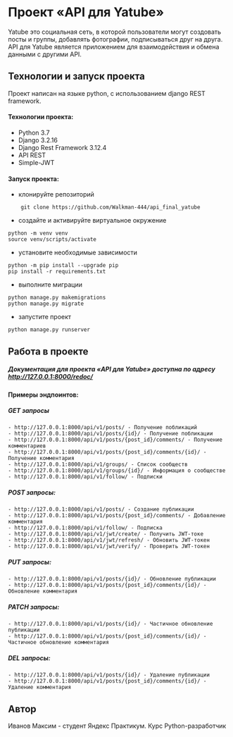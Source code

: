 # Проект «API для Yatube»
Yatube это социальная сеть, в которой пользователи могут создовать посты и группы, добавлять фотографии, подписываться друг на друга.
API для Yatube является приложением для взаимодействия и обмена данными с другими API.

## Технологии и запуск проекта
Проект написан на языке python, с использованием django REST framework.
#### Технологии проекта:
- Python 3.7
- Django 3.2.16
- Django Rest Framework 3.12.4
- API REST
- Simple-JWT
#### Запуск проекта:
- клонируйте репозиторий
```
    git clone https://github.com/Walkman-444/api_final_yatube
```
- создайте и активируйте виртуальное окружение
```
python -m venv venv
source venv/scripts/activate
```
- установите необходимые зависимости
```
python -m pip install --upgrade pip
pip install -r requirements.txt
```
- выполните миграции
```
python manage.py makemigrations
python manage.py migrate
```
- запустите проект
```
python manage.py runserver
```
## Работа в проекте
##### Документация для проекта «API для Yatube» доступна по адресу http://127.0.0.1:8000/redoc/
#### Примеры эндпоинтов:
##### GET запросы
```
- http://127.0.0.1:8000/api/v1/posts/ - Получение побликаций
- http://127.0.0.1:8000/api/v1/posts/{id}/ - Получение побликации
- http://127.0.0.1:8000/api/v1/posts/{post_id}/comments/ - Получение комментариев
- http://127.0.0.1:8000/api/v1/posts/{post_id}/comments/{id}/ - Получение комментария
- http://127.0.0.1:8000/api/v1/groups/ - Список сообществ
- http://127.0.0.1:8000/api/v1/groups/{id}/ - Информация о сообществе
- http://127.0.0.1:8000/api/v1/follow/ - Подписки
```
##### POST запросы:
```
- http://127.0.0.1:8000/api/v1/posts/ - Создание публикации
- http://127.0.0.1:8000/api/v1/posts/{post_id}/comments/ - Добавление комментария
- http://127.0.0.1:8000/api/v1/follow/ - Подписка
- http://127.0.0.1:8000/api/v1/jwt/create/ - Получить JWT-токе
- http://127.0.0.1:8000/api/v1/jwt/refresh/ - Обновить JWT-токен
- http://127.0.0.1:8000/api/v1/jwt/verify/ - Проверить JWT-токен
```
##### PUT запросы:
```
- http://127.0.0.1:8000/api/v1/posts/{id}/ - Обновление публикации
- http://127.0.0.1:8000/api/v1/posts/{post_id}/comments/{id}/ - Обновление комментария
```
##### PATCH запросы:
```
- http://127.0.0.1:8000/api/v1/posts/{id}/ - Частичное обновление публикации
- http://127.0.0.1:8000/api/v1/posts/{post_id}/comments/{id}/ - Частичное обновление комментария
```
##### DEL запросы:
```
- http://127.0.0.1:8000/api/v1/posts/{id}/ - Удаление публикации
- http://127.0.0.1:8000/api/v1/posts/{post_id}/comments/{id}/ - Удаление комментария
```
## Автор
Иванов Максим - студент Яндекс Практикум. Курс Python-разработчик
